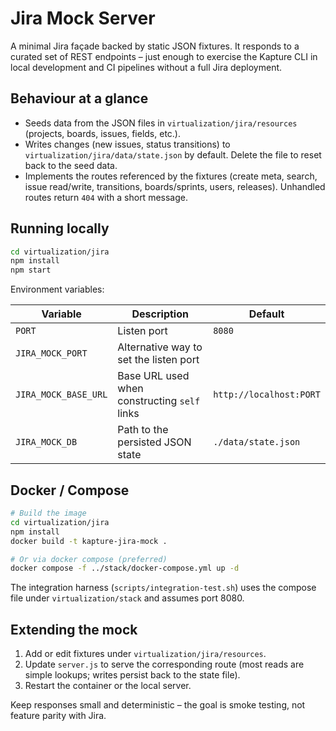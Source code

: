 # Jira Mock Server

A minimal Jira façade backed by static JSON fixtures. It responds to a curated set of REST endpoints – just enough to
exercise the Kapture CLI in local development and CI pipelines without a full Jira deployment.

## Behaviour at a glance

- Seeds data from the JSON files in `virtualization/jira/resources` (projects, boards, issues, fields, etc.).
- Writes changes (new issues, status transitions) to `virtualization/jira/data/state.json` by default. Delete the file
to reset back to the seed data.
- Implements the routes referenced by the fixtures (create meta, search, issue read/write, transitions, boards/sprints,
  users, releases). Unhandled routes return `404` with a short message.

## Running locally

```bash
cd virtualization/jira
npm install
npm start
```

Environment variables:

| Variable          | Description                                                      | Default                          |
|-------------------|------------------------------------------------------------------|----------------------------------|
| `PORT`            | Listen port                                                       | `8080`                           |
| `JIRA_MOCK_PORT`  | Alternative way to set the listen port                            |                                  |
| `JIRA_MOCK_BASE_URL` | Base URL used when constructing `self` links                    | `http://localhost:PORT`          |
| `JIRA_MOCK_DB`    | Path to the persisted JSON state                                  | `./data/state.json`              |

## Docker / Compose

```bash
# Build the image
cd virtualization/jira
npm install
docker build -t kapture-jira-mock .

# Or via docker compose (preferred)
docker compose -f ../stack/docker-compose.yml up -d
```

The integration harness (`scripts/integration-test.sh`) uses the compose file under `virtualization/stack` and assumes
port 8080.

## Extending the mock

1. Add or edit fixtures under `virtualization/jira/resources`.
2. Update `server.js` to serve the corresponding route (most reads are simple lookups; writes persist back to the state
   file).
3. Restart the container or the local server.

Keep responses small and deterministic – the goal is smoke testing, not feature parity with Jira.

